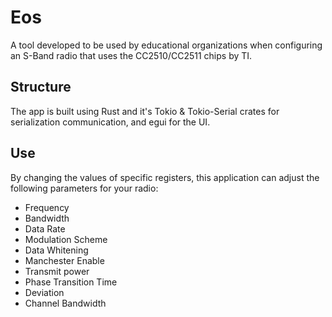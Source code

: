 # Eos
A tool developed to be used by educational organizations when configuring an S-Band radio that uses the CC2510/CC2511 chips by TI.

## Structure
The app is built using Rust and it's Tokio & Tokio-Serial crates for serialization communication, and egui for the UI.


## Use
By changing the values of specific registers, this application can adjust the following parameters for your radio:
 - Frequency
 - Bandwidth
 - Data Rate
 - Modulation Scheme
 - Data Whitening
 - Manchester Enable
 - Transmit power
 - Phase Transition Time
 - Deviation
 - Channel Bandwidth


